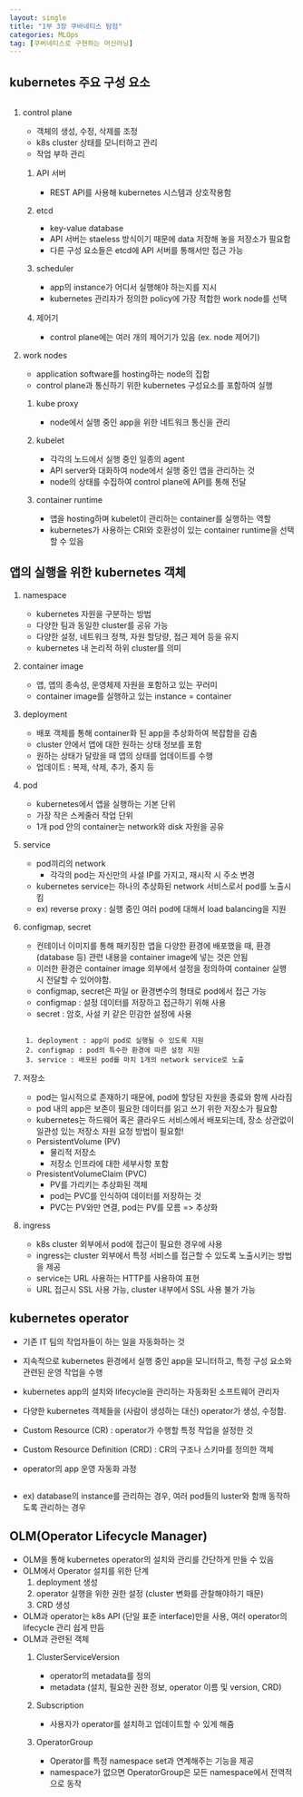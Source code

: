 ```yaml
---
layout: single
title: "1부 3장 쿠바네티스 탐험"
categories: MLOps
tag: [쿠버네티스로 구현하는 머신러닝]
---
```





## kubernetes 주요 구성 요소
<img  src="/assets/posts/book/5.png" alt=""/>


1. control plane
    - 객체의 생성, 수정, 삭제를 조정
    - k8s cluster 상태를 모니터하고 관리
    - 작업 부하 관리

    1. API 서버
        - REST API를 사용해 kubernetes 시스템과 상호작용함

    2. etcd
        - key-value database
        - API 서버는 staeless 방식이기 때문에 data 저장해 놓을 저장소가 필요함
        - 다른 구성 요소들은 etcd에 API 서버를 통해서만 접근 가능

    3. scheduler
        - app의 instance가 어디서 실행해야 하는지를 지시
        - kubernetes 관리자가 정의한 policy에 가장 적합한 work node를 선택

    4. 제어기
        - control plane에는 여러 개의 제어기가 있음 (ex. node 제어기)


2. work nodes
    - application software를 hosting하는 node의 집합
    - control plane과 통신하기 위한 kubernetes 구성요소를 포함하여 실행
    
    1. kube proxy
        - node에서 실행 중인 app을 위한 네트워크 통신을 관리

    2. kubelet
        - 각각의 노드에서 실행 중인 일종의 agent
        - API server와 대화하여 node에서 실행 중인 앱을 관리하는 것
        - node의 상태를 수집하여 control plane에 API를 통해 전달

    3. container runtime
        - 앱을 hosting하며 kubelet이 관리하는 container를 실행하는 역할
        - kubernetes가 사용하는 CRI와 호환성이 있는 container runtime을 선택할 수 있음
    


## 앱의 실행을 위한 kubernetes 객체

1. namespace
    - kubernetes 자원을 구분하는 방법
    - 다양한 팀과 동일한 cluster를 공유 가능
    - 다양한 설정, 네트워크 정책, 자원 할당량, 접근 제어 등을 유지
    - kubernetes 내 논리적 하위 cluster를 의미

2. container image
    - 앱, 앱의 종속성, 운영체제 자원을 포함하고 있는 꾸러미
    - container image를 실행하고 있는 instance = container

3. deployment
    - 배포 객체를 통해 container화 된 app을 추상화하여 복잡함을 감춤
    - cluster 안에서 앱에 대한 원하는 상태 정보를 포함
    - 원하는 상태가 달랐을 때 앱의 상태를 업데이트를 수행
    - 업데이트 : 복제, 삭제, 추가, 중지 등

4. pod
    - kubernetes에서 앱을 실행하는 기본 단위
    - 가장 작은 스케줄러 작업 단위
    - 1개 pod 안의 container는 network와 disk 자원을 공유

5. service
    - pod끼리의 network
        - 각각의 pod는 자신만의 사설 IP를 가지고, 재시작 시 주소 변경
    - kubernetes service는 하나의 추상화된 network 서비스로서 pod를 노출시킴
    - ex) reverse proxy : 실행 중인 여러 pod에 대해서 load balancing을 지원

6. configmap, secret
    - 컨테이너 이미지를 통해 패키징한 앱을 다양한 환경에 배포했을 때, 환경(database 등) 관련 내용을 container image에 넣는 것은 안됨
    - 이러한 환경은 container image 외부에서 설정을 정의하여 container 실행 시 전달할 수 있어야함.
    - configmap, secret은 파일 or 환경변수의 형태로 pod에서 접근 가능
    - configmap : 설정 데이터를 저장하고 접근하기 위해 사용
    - secret : 암호, 사설 키 같은 민감한 설정에 사용



<img  src="/assets/posts/book/6.png" alt=""/>

        1. deployment : app이 pod로 실행될 수 있도록 지원
        2. configmap : pod의 특수한 환경에 따른 설정 지원
        3. service : 배포된 pod를 마치 1개의 network service로 노출
    
            


7. 저장소
    - pod는 일시적으로 존재하기 때문에, pod에 할당된 자원을 종료와 함께 사라짐
    - pod 내의 app은 보존이 필요한 데이터를 읽고 쓰기 위한 저장소가 필요함
    - kubernetes는 하드웨어 혹은 클라우드 서비스에서 배포되는데, 장소 상관없이 일관성 있는 저장소 자원 요청 방법이 필요함!

    <img  src="/assets/posts/book/7.png" alt=""/>

    - PersistentVolume (PV)
        - 물리적 저장소
        - 저장소 인프라에 대한 세부사항 포함
    - PresistentVolumeClaim (PVC)
        - PV를 가리키는 추상화된 객체
        - pod는 PVC를 인식하여 데이터를 저장하는 것
        - PVC는 PV와만 연결, pod는 PV를 모름 => 추상화


8. ingress
    <img  src="/assets/posts/book/8.png" alt=""/>

    - k8s cluster 외부에서 pod에 접근이 필요한 경우에 사용
    - ingress는 cluster 외부에서 특정 서비스를 접근할 수 있도록 노출시키는 방법을 제공
    - service는 URL 사용하는 HTTP를 사용하여 표현
    - URL 접근시 SSL 사용 가능, cluster 내부에서 SSL 사용 불가 가능



## kubernetes operator
- 기존 IT 팀의 작업자들이 하는 일을 자동화하는 것

- 지속적으로 kubernetes 환경에서 실행 중인 app을 모니터하고, 특정 구성 요소와 관련된 운영 작업을 수행

- kubernetes app의 설치와 lifecycle을 관리하는 자동화된 소프트웨어 관리자

- 다양한 kubernetes 객체들을 (사람이 생성하는 대신) operator가 생성, 수정함.

- Custom Resource (CR) : operator가 수행할 특정 작업을 설정한 것

- Custom Resource Definition (CRD) : CR의 구조나 스키마를 정의한 객체

- operator의 app 운영 자동화 과정
<img  src="/assets/posts/book/9.png" alt=""/>

- ex) database의 instance를 관리하는 경우, 여러 pod들의 luster와 함깨 동작하도록 관리하는 경우


## OLM(Operator Lifecycle Manager)
- OLM을 통해 kubernetes operator의 설치와 관리를 간단하게 만들 수 있음
- OLM에서 Operator 설치를 위한 단계 
    1. deployment 생성
    2. operator 실행을 위한 권한 설정 (cluster 변화를 관찰해야하기 때문)
    3. CRD 생성
- OLM과 operator는 k8s API (단일 표준 interface)만을 사용, 여러 operator의 lifecycle 관리 쉽게 만듬
- OLM과 관련된 객체
    1. ClusterServiceVersion
        - operator의 metadata를 정의
        - metadata (설치, 필요한 권한 정보, operator 이름 및 version, CRD)
    
    2. Subscription
        - 사용자가 operator를 설치하고 업데이트할 수 있게 해줌
    
    3. OperatorGroup
        - Operator를 특정 namespace set과 연계해주는 기능을 제공
        - namespace가 없으면 OperatorGroup은 모든 namespace에서 전역적으로 동작


